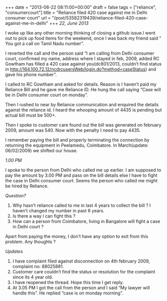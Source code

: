 
+++
date = "2013-06-22 08:11:00+00:00"
draft = false
tags = ["reliance", "consumercourt"]
title = "Reliance filed 420 case against me in Delhi consumer court"
url = "/post/53582319439/reliance-filed-420-case-against-me-in-delhi"
+++
_22, June 2013_

I woke up like any other morning thinking of closing a github issue.I went out to pick up food items for the weekend, once I was back my friend said “ You got a call on Tamil Nadu number”.

I reverted the call and the person said “I am calling from Delhi consumer court, confirmed my name, address where I stayed in feb, 2009, added RC Gowtham has filled a 420 case against you(dc801/2013, couldn’t find status in <a href="http://164.100.72.12/ncdrcusersWeb/login.do?method=caseStatus" target="_blank">http://164.100.72.12/ncdrcusersWeb/login.do?method=caseStatus</a>) and gave his phone number”.

I called to RC Gowtham and asked for details. Reason is I haven’t paid my Reliance Bill and he gave me Reliance ID. He hung the call saying “Case will be in Delhi consumer court on monday”.

Then I rushed to near by Reliance communication and enquired the details against the reliance id. I heard the whooping amount of 4435 is pending but actual bill must be 500+.

Then I spoke to customer care found out the bill was generated on february 2009, amount was 540. Now with the penalty I need to pay 4435.

I remember paying the bill and properly terminating the connection by returning the equipment in Peelamedu, Coimbatore. In March(update: 06/02/2009) we shifted our house.

_1.00 PM_

I spoke to the person from Delhi who called me up earlier. I am supposed to pay the amount by 3.00 PM and pass on the bill details else I have to fight the case in Delhi consumer court. Seems the person who called me might be hired by Reliance.

_Question?_

1.   Why hasn’t reliance called to me in last 4 years to collect the bill ? I haven’t changed my number in past 6 years.
2.   Is there a way I can fight this ?
3.   How can a person from Coimbatore, living in Bangalore will fight a case in Delhi court ?

Apart from paying the money, I don’t have any option to exit from this problem. Any thoughts ?

_Updates_

1.   I have complaint filed against disconnection on 4th february 2009, complaint no: 88025881.
2.   Customer care couldn’t find the status or resolution for the complaint since its 4 year old.
3.   I have reopened the thread. Hope this time I get reply.
4.   At 3.05 PM I got the call from the person and I said “My lawyer will handle this”. He replied “case is on monday morning”.

